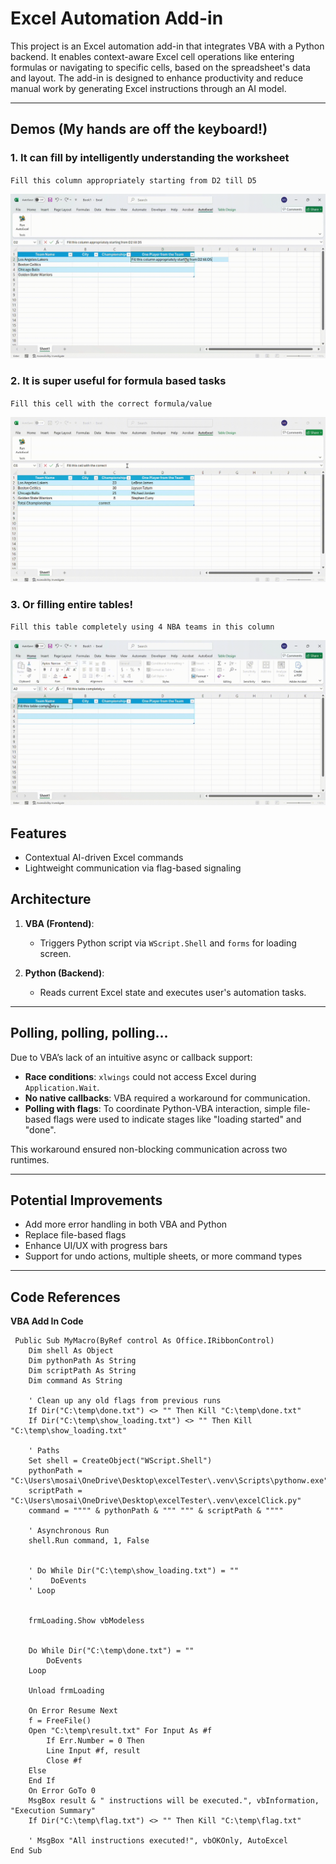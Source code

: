 # Excel Automation Add-in

This project is an Excel automation add-in that integrates VBA with a Python backend. It enables context-aware Excel cell operations like entering formulas or navigating to specific cells, based on the spreadsheet's data and layout. The add-in is designed to enhance productivity and reduce manual work by generating Excel instructions through an AI model.


---

## Demos (My hands are off the keyboard!)

### 1. It can fill by intelligently understanding the worksheet

`Fill this column appropriately starting from D2 till D5`

![Excel Automation Demo](/Screen-Recording-2025-07-15-135508_1.gif)


### 2. It is super useful for formula based tasks

`Fill this cell with the correct formula/value`

![Excel Automation Demo](/Screen-Recording-2025-07-15-135618.gif)

### 3. Or filling entire tables!

`Fill this table completely using 4 NBA teams in this column`

![Excel Automation Demo](/Screen-Recording-2025-07-15-135316.gif)

## Features

- Contextual AI-driven Excel commands
- Lightweight communication via flag-based signaling

## Architecture

1. **VBA (Frontend)**:
   - Triggers Python script via `WScript.Shell` and `forms` for loading screen.

2. **Python (Backend)**:
   - Reads current Excel state and executes user's automation tasks.
   
---

## Polling, polling, polling...

Due to VBA’s lack of an intuitive async or callback support:

- **Race conditions**: `xlwings` could not access Excel during `Application.Wait`.
- **No native callbacks**: VBA required a workaround for communication.
- **Polling with flags**: To coordinate Python-VBA interaction, simple file-based flags were used to indicate stages like "loading started" and "done".

This workaround ensured non-blocking communication across two runtimes.

---

## Potential Improvements

- Add more error handling in both VBA and Python
- Replace file-based flags
- Enhance UI/UX with progress bars
- Support for undo actions, multiple sheets, or more command types

---

## Code References

**VBA Add In Code**
```vba
 Public Sub MyMacro(ByRef control As Office.IRibbonControl)
    Dim shell As Object
    Dim pythonPath As String
    Dim scriptPath As String
    Dim command As String

    ' Clean up any old flags from previous runs
    If Dir("C:\temp\done.txt") <> "" Then Kill "C:\temp\done.txt"
    If Dir("C:\temp\show_loading.txt") <> "" Then Kill "C:\temp\show_loading.txt"

    ' Paths
    Set shell = CreateObject("WScript.Shell")
    pythonPath = "C:\Users\mosai\OneDrive\Desktop\excelTester\.venv\Scripts\pythonw.exe"
    scriptPath = "C:\Users\mosai\OneDrive\Desktop\excelTester\.venv\excelClick.py"
    command = """" & pythonPath & """ """ & scriptPath & """"

    ' Asynchronous Run
    shell.Run command, 1, False

    
    ' Do While Dir("C:\temp\show_loading.txt") = ""
    '    DoEvents
    ' Loop

    
    frmLoading.Show vbModeless


    Do While Dir("C:\temp\done.txt") = ""
        DoEvents
    Loop

    Unload frmLoading

    On Error Resume Next
    f = FreeFile()
    Open "C:\temp\result.txt" For Input As #f
        If Err.Number = 0 Then
        Line Input #f, result
        Close #f
    Else
    End If
    On Error GoTo 0
    MsgBox result & " instructions will be executed.", vbInformation, "Execution Summary"
    If Dir("C:\temp\flag.txt") <> "" Then Kill "C:\temp\flag.txt"
    
    ' MsgBox "All instructions executed!", vbOKOnly, AutoExcel
End Sub

